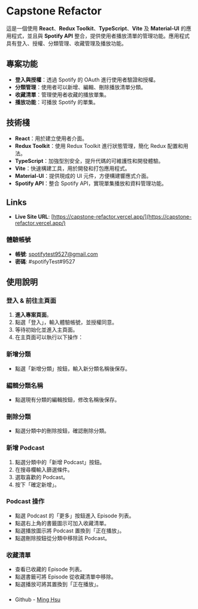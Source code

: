 # Capstone Refactor

這是一個使用 **React**、**Redux Toolkit**、**TypeScript**、**Vite** 及 **Material-UI** 的應用程式，並且與 **Spotify API** 整合，提供使用者播放清單的管理功能。應用程式具有登入、授權、分類管理、收藏管理及播放功能。

## 專案功能

- **登入與授權**：透過 Spotify 的 OAuth 進行使用者驗證和授權。
- **分類管理**：使用者可以新增、編輯、刪除播放清單分類。
- **收藏清單**：管理使用者收藏的播放單集。
- **播放功能**：可播放 Spotify 的單集。

## 技術棧

- **React**：用於建立使用者介面。
- **Redux Toolkit**：使用 Redux Toolkit 進行狀態管理，簡化 Redux 配置和用法。
- **TypeScript**：加強型別安全，提升代碼的可維護性和開發體驗。
- **Vite**：快速構建工具，用於開發和打包應用程式。
- **Material-UI**：提供現成的 UI 元件，方便構建響應式介面。
- **Spotify API**：整合 Spotify API，實現單集播放和資料管理功能。

## Links

- **Live Site URL**: [https://capstone-refactor.vercel.app/](https://capstone-refactor.vercel.app/)

### 體驗帳號

- **帳號**: spotifytest9527@gmail.com
- **密碼**: #spotifyTest#9527

## 使用說明

### 登入 & 前往主頁面

1. **進入專案頁面**。
2. 點選「登入」，輸入體驗帳號，並授權同意。
3. 等待初始化並進入主頁面。
4. 在主頁面可以執行以下操作：

### 新增分類

- 點選「新增分類」按鈕，輸入新分類名稱後保存。

### 編輯分類名稱

- 點選現有分類的編輯按鈕，修改名稱後保存。

### 刪除分類

- 點選分類中的刪除按鈕，確認刪除分類。

### 新增 Podcast

1. 點選分類中的「新增 Podcast」按鈕。
2. 在搜尋欄輸入篩選條件。
3. 選取喜歡的 Podcast。
4. 按下「確定新增」。

### Podcast 操作

- 點選 Podcast 的「更多」按鈕進入 Episode 列表。
- 點選右上角的書籤圖示可加入收藏清單。
- 點選播放圖示將 Podcast 置換到「正在播放」。
- 點選刪除按鈕從分類中移除該 Podcast。

### 收藏清單

- 查看已收藏的 Episode 列表。
- 點選書籤可將 Episode 從收藏清單中移除。
- 點選播放可將其置換到「正在播放」。

###

- Github - [Ming Hsu](https://github.com/GHSergio)
